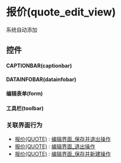 # 报价(quote_edit_view)  <!-- {docsify-ignore-all} -->


系统自动添加



## 控件
#### CAPTIONBAR(captionbar)
#### DATAINFOBAR(datainfobar)
#### 编辑表单(form)
#### 工具栏(toolbar)


### 关联界面行为
  * [报价(QUOTE)](module/crm/quote) : [编辑界面_保存并退出操作](module/crm/quote#界面行为)
  * [报价(QUOTE)](module/crm/quote) : [编辑界面_退出操作](module/crm/quote#界面行为)
  * [报价(QUOTE)](module/crm/quote) : [编辑界面_保存并新建操作](module/crm/quote#界面行为)

<script>
 const { createApp } = Vue
  createApp({
    data() {
      return {

      }
    }
  }).use(ElementPlus).mount('#app')
</script>